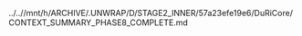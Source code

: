 ../..//mnt/h/ARCHIVE/.UNWRAP/D/STAGE2_INNER/57a23efe19e6/DuRiCore/CONTEXT_SUMMARY_PHASE8_COMPLETE.md